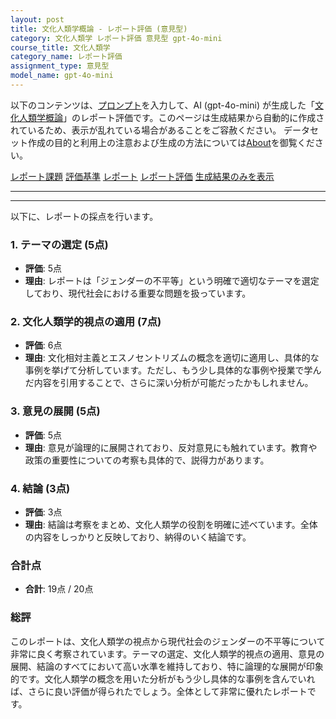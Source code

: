 ```yaml
---
layout: post
title: 文化人類学概論 - レポート評価 (意見型)
category: 文化人類学 レポート評価 意見型 gpt-4o-mini
course_title: 文化人類学
category_name: レポート評価
assignment_type: 意見型
model_name: gpt-4o-mini
---
```


以下のコンテンツは、[プロンプト](https://github.com/takedatoshiyuki/synthetic_assignments/tree/main/generated/文化人類学/gpt-4o-mini/prompt_レポート評価-意見型.md)を入力して、AI (gpt-4o-mini) が生成した「[文化人類学概論](/contents/文化人類学/)」のレポート評価です。このページは生成結果から自動的に作成されているため、表示が乱れている場合があることをご容赦ください。
データセット作成の目的と利用上の注意および生成の方法については[About](/About)を御覧ください。

[レポート課題](../レポート課題-意見型)
[評価基準](../評価基準-意見型)
[レポート](../レポート-意見型)
[レポート評価](../レポート評価-意見型)
[生成結果のみを表示](https://github.com/takedatoshiyuki/synthetic_assignments/tree/main/generated/文化人類学/gpt-4o-mini/レポート評価-意見型.md)
  

***
***
  
以下に、レポートの採点を行います。

### 1. テーマの選定 (5点)
- **評価**: 5点
- **理由**: レポートは「ジェンダーの不平等」という明確で適切なテーマを選定しており、現代社会における重要な問題を扱っています。

### 2. 文化人類学的視点の適用 (7点)
- **評価**: 6点
- **理由**: 文化相対主義とエスノセントリズムの概念を適切に適用し、具体的な事例を挙げて分析しています。ただし、もう少し具体的な事例や授業で学んだ内容を引用することで、さらに深い分析が可能だったかもしれません。

### 3. 意見の展開 (5点)
- **評価**: 5点
- **理由**: 意見が論理的に展開されており、反対意見にも触れています。教育や政策の重要性についての考察も具体的で、説得力があります。

### 4. 結論 (3点)
- **評価**: 3点
- **理由**: 結論は考察をまとめ、文化人類学の役割を明確に述べています。全体の内容をしっかりと反映しており、納得のいく結論です。

### 合計点
- **合計**: 19点 / 20点

### 総評
このレポートは、文化人類学の視点から現代社会のジェンダーの不平等について非常に良く考察されています。テーマの選定、文化人類学的視点の適用、意見の展開、結論のすべてにおいて高い水準を維持しており、特に論理的な展開が印象的です。文化人類学の概念を用いた分析がもう少し具体的な事例を含んでいれば、さらに良い評価が得られたでしょう。全体として非常に優れたレポートです。
